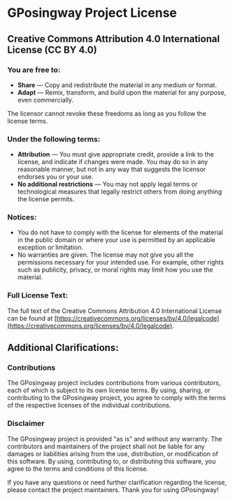# GPosingway Project License

## Creative Commons Attribution 4.0 International License (CC BY 4.0)

### You are free to:

- **Share** — Copy and redistribute the material in any medium or format.
- **Adapt** — Remix, transform, and build upon the material for any purpose, even commercially.

The licensor cannot revoke these freedoms as long as you follow the license terms.

### Under the following terms:

- **Attribution** — You must give appropriate credit, provide a link to the license, and indicate if changes were made. You may do so in any reasonable manner, but not in any way that suggests the licensor endorses you or your use.
- **No additional restrictions** — You may not apply legal terms or technological measures that legally restrict others from doing anything the license permits.

### Notices:

- You do not have to comply with the license for elements of the material in the public domain or where your use is permitted by an applicable exception or limitation.
- No warranties are given. The license may not give you all the permissions necessary for your intended use. For example, other rights such as publicity, privacy, or moral rights may limit how you use the material.

### Full License Text:

The full text of the Creative Commons Attribution 4.0 International License can be found at [https://creativecommons.org/licenses/by/4.0/legalcode](https://creativecommons.org/licenses/by/4.0/legalcode).

## Additional Clarifications:

### Contributions

The GPosingway project includes contributions from various contributors, each of which is subject to its own license terms. By using, sharing, or contributing to the GPosingway project, you agree to comply with the terms of the respective licenses of the individual contributions.

### Disclaimer

The GPosingway project is provided "as is" and without any warranty. The contributors and maintainers of the project shall not be liable for any damages or liabilities arising from the use, distribution, or modification of this software.
By using, contributing to, or distributing this software, you agree to the terms and conditions of this license.

If you have any questions or need further clarification regarding the license, please contact the project maintainers. Thank you for using GPosingway!
